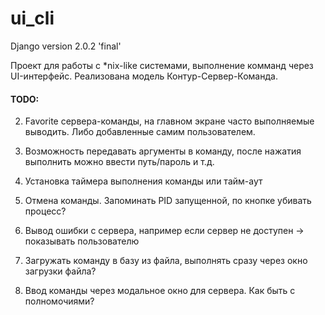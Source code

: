 # ui_cli

Django version 2.0.2 'final'

Проект для работы с *nix-like системами, выполнение комманд через UI-интерфейс.
Реализована модель Контур-Сервер-Команда.

#### **TODO:**

2. Favorite сервера-команды, на главном экране часто выполняемые выводить.
Либо добавленные самим пользователем.

3. Возможность передавать аргументы в команду, после нажатия выполнить можно ввести путь/пароль и т.д.

4. Установка таймера выполнения команды или тайм-аут

5. Отмена команды. Запоминать PID запущенной, по кнопке убивать процесс?

6. Вывод ошибки с сервера, например если сервер не доступен -> показывать пользователю

7. Загружать команду в базу из файла, выполнять сразу через окно загрузки файла?
 
8. Ввод команды через модальное окно для сервера. Как быть с полномочиями?
